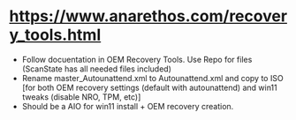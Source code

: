 # https://www.anarethos.com/recovery_tools.html

- Follow docuentation in OEM Recovery Tools. Use Repo for files (ScanState has all needed files included)
- Rename master_Autounattend.xml to Autounattend.xml and copy to ISO [for both OEM recovery settings (default with autounattend) and win11 tweaks (disable NRO, TPM, etc)]
- Should be a AIO for win11 install + OEM recovery creation. 
